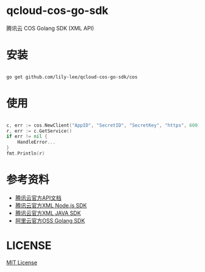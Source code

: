 # qcloud-cos-go-sdk
腾讯云 COS Golang SDK (XML API)

# 安装
```bash

go get github.com/lily-lee/qcloud-cos-go-sdk/cos

```

# 使用

```go

c, err := cos.NewClient("AppID", "SecretID", "SecretKey", "https", 600)
r, err := c.GetService()
if err != nil {
    HandleError...
}
fmt.Println(r)

```


# 参考资料
- [腾讯云官方API文档](https://cloud.tencent.com/document/product/436/7751)
- [腾讯云官方XML Node.js SDK](https://github.com/tencentyun/cos-nodejs-sdk-v5)
- [腾讯云官方XML JAVA SDK](https://github.com/tencentyun/cos-java-sdk-v5)
- [阿里云官方OSS Golang SDK](https://github.com/aliyun/aliyun-oss-go-sdk)

# LICENSE
[MIT License](https://github.com/lily-lee/qcloud-cos-go-sdk/blob/master/LICENSE)
